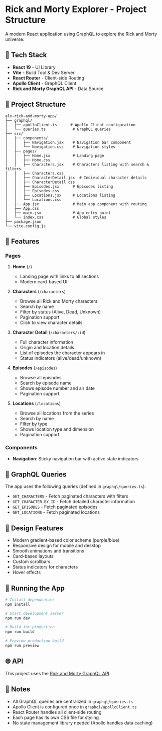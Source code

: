 # Rick and Morty Explorer - Project Structure

A modern React application using GraphQL to explore the Rick and Morty universe.

## 🚀 Tech Stack

- **React 19** - UI Library
- **Vite** - Build Tool & Dev Server
- **React Router** - Client-side Routing
- **Apollo Client** - GraphQL Client
- **Rick and Morty GraphQL API** - Data Source

## 📁 Project Structure

```
alx-rick-and-morty-app/
├── graphql/
│   ├── apolloClient.ts      # Apollo Client configuration
│   └── queries.ts            # GraphQL queries
├── src/
│   ├── components/
│   │   ├── Navigation.jsx    # Navigation bar component
│   │   └── Navigation.css    # Navigation styles
│   ├── pages/
│   │   ├── Home.jsx          # Landing page
│   │   ├── Home.css
│   │   ├── Characters.jsx    # Characters listing with search & filters
│   │   ├── Characters.css
│   │   ├── CharacterDetail.jsx  # Individual character details
│   │   ├── CharacterDetail.css
│   │   ├── Episodes.jsx      # Episodes listing
│   │   ├── Episodes.css
│   │   ├── Locations.jsx     # Locations listing
│   │   └── Locations.css
│   ├── App.jsx               # Main app component with routing
│   ├── App.css
│   ├── main.jsx              # App entry point
│   └── index.css             # Global styles
├── package.json
└── vite.config.js
```

## 🎯 Features

### Pages

1. **Home** (`/`)
   - Landing page with links to all sections
   - Modern card-based UI

2. **Characters** (`/characters`)
   - Browse all Rick and Morty characters
   - Search by name
   - Filter by status (Alive, Dead, Unknown)
   - Pagination support
   - Click to view character details

3. **Character Detail** (`/characters/:id`)
   - Full character information
   - Origin and location details
   - List of episodes the character appears in
   - Status indicators (alive/dead/unknown)

4. **Episodes** (`/episodes`)
   - Browse all episodes
   - Search by episode name
   - Shows episode number and air date
   - Pagination support

5. **Locations** (`/locations`)
   - Browse all locations from the series
   - Search by name
   - Filter by type
   - Shows location type and dimension
   - Pagination support

### Components

- **Navigation**: Sticky navigation bar with active state indicators

## 🔧 GraphQL Queries

The app uses the following queries (defined in `graphql/queries.ts`):

- `GET_CHARACTERS` - Fetch paginated characters with filters
- `GET_CHARACTER_BY_ID` - Fetch detailed character information
- `GET_EPISODES` - Fetch paginated episodes
- `GET_LOCATIONS` - Fetch paginated locations

## 🎨 Design Features

- Modern gradient-based color scheme (purple/blue)
- Responsive design for mobile and desktop
- Smooth animations and transitions
- Card-based layouts
- Custom scrollbars
- Status indicators for characters
- Hover effects

## 🚦 Running the App

```bash
# Install dependencies
npm install

# Start development server
npm run dev

# Build for production
npm run build

# Preview production build
npm run preview
```

## 🌐 API

This project uses the [Rick and Morty GraphQL API](https://rickandmortyapi.com/graphql).

## 📝 Notes

- All GraphQL queries are centralized in `graphql/queries.ts`
- Apollo Client is configured once in `graphql/apolloClient.ts`
- React Router handles all client-side routing
- Each page has its own CSS file for styling
- No state management library needed (Apollo handles data caching)

